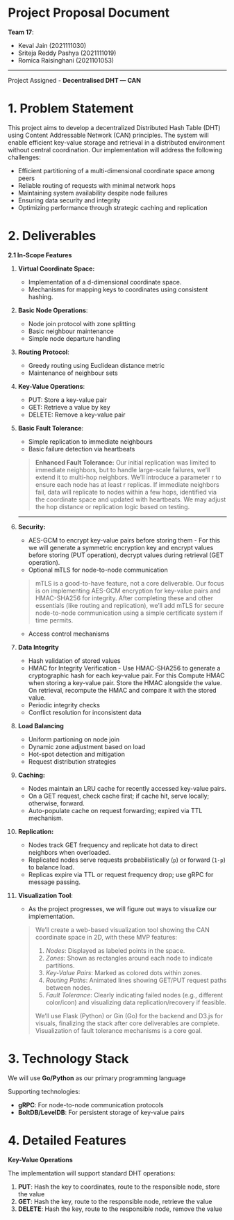 # Project Proposal Document

**Team 17**: 

- Keval Jain (2021111030)
- Sriteja Reddy Pashya (2021111019)
- Romica Raisinghani (2021101053)

---

Project Assigned - **Decentralised DHT — CAN**

# 1. Problem Statement

This project aims to develop a decentralized Distributed Hash Table (DHT) using Content Addressable Network (CAN) principles. The system will enable efficient key-value storage and retrieval in a distributed environment without central coordination. Our implementation will address the following challenges:

- Efficient partitioning of a multi-dimensional coordinate space among peers
- Reliable routing of requests with minimal network hops
- Maintaining system availability despite node failures
- Ensuring data security and integrity
- Optimizing performance through strategic caching and replication

# 2. Deliverables

**2.1 In-Scope Features**

1. **Virtual Coordinate Space:**
    - Implementation of a d-dimensional coordinate space.
    - Mechanisms for mapping keys to coordinates using consistent hashing.
2. **Basic Node Operations**:
    - Node join protocol with zone splitting
    - Basic neighbour maintenance
    - Simple node departure handling
3. **Routing Protocol**:
    - Greedy routing using Euclidean distance metric
    - Maintenance of neighbour sets
4. **Key-Value Operations**:
    - PUT: Store a key-value pair
    - GET: Retrieve a value by key
    - DELETE: Remove a key-value pair
5. **Basic Fault Tolerance**:
    - Simple replication to immediate neighbours
    - Basic failure detection via heartbeats
    
    > **Enhanced Fault Tolerance:**
    Our initial replication was limited to immediate neighbors, but to handle large-scale failures, we’ll extend it to multi-hop neighbors. We’ll introduce a parameter r to ensure each node has at least r replicas. If immediate neighbors fail, data will replicate to nodes within a few hops, identified via the coordinate space and updated with heartbeats. We may adjust the hop distance or replication logic based on testing.  
    ****
    > 
6. **Security:**
    - AES-GCM to encrypt key-value pairs before storing them - For this we will generate a symmetric encryption key and encrypt values before storing (PUT operation), decrypt values during retrieval (GET operation).
    - Optional mTLS for node-to-node communication
    
    > mTLS is a good-to-have feature, not a core deliverable. Our focus is on implementing AES-GCM encryption for key-value pairs and HMAC-SHA256 for integrity. After completing these and other essentials (like routing and replication), we’ll add mTLS for secure node-to-node communication using a simple certificate system if time permits.
    > 
    - Access control mechanisms
7. **Data Integrity**
    - Hash validation of stored values
    - HMAC for Integrity Verification - Use HMAC-SHA256 to generate a cryptographic hash for each key-value pair. For this Compute HMAC when storing a key-value pair.
    Store the HMAC alongside the value.
    On retrieval, recompute the HMAC and compare it with the stored value.
    - Periodic integrity checks
    - Conflict resolution for inconsistent data
8. **Load Balancing**
    - Uniform partioning on node join
    - Dynamic zone adjustment based on load
    - Hot-spot detection and mitigation
    - Request distribution strategies
9. **Caching:**
    - Nodes maintain an LRU cache for recently accessed key-value pairs.
    - On a GET request, check cache first; if cache hit, serve locally; otherwise, forward.
    - Auto-populate cache on request forwarding; expired via TTL mechanism.
10. **Replication:**
    - Nodes track GET frequency and replicate hot data to direct neighbors when overloaded.
    - Replicated nodes serve requests probabilistically (`p`) or forward (`1-p`) to balance load.
    - Replicas expire via TTL or request frequency drop; use gRPC for message passing.
11. **Visualization Tool**:
    - As the project progresses, we will figure out ways to visualize our implementation.
    
    > We’ll create a web-based visualization tool showing the CAN coordinate space in 2D, with these MVP features:
    > 
    > 1. *Nodes*: Displayed as labeled points in the space.
    > 2. *Zones*: Shown as rectangles around each node to indicate partitions.
    > 3. *Key-Value Pairs*: Marked as colored dots within zones.
    > 4. *Routing Paths*: Animated lines showing GET/PUT request paths between nodes.
    > 5. *Fault Tolerance*: Clearly indicating failed nodes (e.g., different color/icon) and visualizing data replication/recovery if feasible.
    > 
    > We’ll use Flask (Python) or Gin (Go) for the backend and D3.js for visuals, finalizing the stack after core deliverables are complete. Visualization of fault tolerance mechanisms is a core goal.
    > 

# 3. Technology Stack

We will use **Go/Python** as our primary programming language

Supporting technologies:

- **gRPC**: For node-to-node communication protocols
- **BoltDB/LevelDB**: For persistent storage of key-value pairs

# 4. Detailed Features

 **Key-Value Operations**

The implementation will support standard DHT operations:

1. **PUT**: Hash the key to coordinates, route to the responsible node, store the value
2. **GET**: Hash the key, route to the responsible node, retrieve the value
3. **DELETE**: Hash the key, route to the responsible node, remove the value